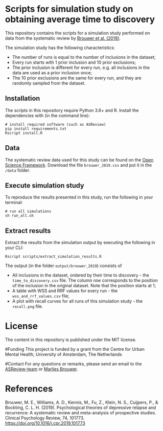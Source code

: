 # Scripts for simulation study on obtaining average time to discovery 

This repository contains the scripts for a simulation study performed on data from the systematic review by [Brouwer et al. (2019)](https://doi.org/10.1016/j.cpr.2019.101773).

The simulation study has the following characteristics:

- The number of runs is equal to the number of inclusions in the dataset;
- Every run starts with 1 prior inclusion and 10 prior exclusions;
- The prior inclusion is different for every run, e.g. all inclusions in the data are used as a prior inclusion once;
- The 10 prior exclusions are the same for every run, and they are randomly sampled from the dataset.


## Installation

The scripts in this repository require Python 3.6+ and R. Install the dependencies with (in the command line):

```
# install required software (such as ASReview)
pip install requirements.txt
Rscript install.R
```

## Data

The systematic review data used for this study can be found on the [Open
Science Framework](https://osf.io/r45yz/). Download the file
`brouwer_2019.csv` and put it in the `/data` folder.


## Execute simulation study

To reproduce the results presented in this study, run the following in your
terminal:

```
# run all simulations
sh run_all.sh
```

## Extract results 

Extract the results from the simulation output by executing the
following in your CLI:

```
Rscript scripts/extract_simulation_results.R
```

The output (in the folder `output/brouwer_2019`) consists of
- All inclusions in the dataset, ordered by their time to discovery - the `time_to_discovery.csv` file. The column *row* corresponds to the position of the inclusion in the original dataset. Note that the position starts at 1;
- A table with WSS and RRF values for every run - the `wss_and_rrf_values.csv` file;
- A plot with recall curves for all runs of this simulation study - the `recall.png` file.


# License
The content in this repository is published under the MIT license.

#Funding
This project is funded by a grant from the Centre for Urban Mental Health, University of Amsterdam, The Netherlands

#Contact
For any questions or remarks, please send an email to the [ASReview-team](mailto:asreview@uu.nl) or [Marlies Brouwer](https://orcid.org/0000-0002-9972-9058).

# References
Brouwer, M. E., Williams, A. D., Kennis, M., Fu, Z., Klein, N. S., Cuijpers,
P., & Bockting, C. L. H. (2019). Psychological theories of depressive relapse
and recurrence: A systematic review and meta-analysis of prospective studies.
Clinical Psychology Review, 74, 101773. https://doi.org/10.1016/j.cpr.2019.101773
